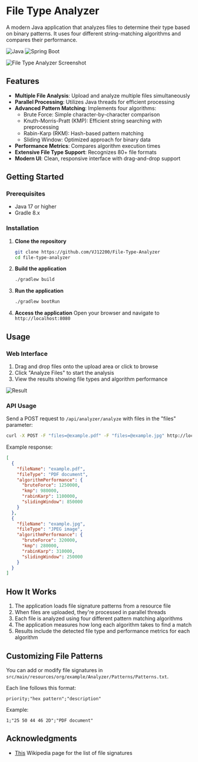 # File Type Analyzer

A modern Java application that analyzes files to determine their type based on binary patterns. It uses four different string-matching algorithms and compares their performance.

![Java](https://img.shields.io/badge/Java-17+-orange?style=flat-square&logo=java)
![Spring Boot](https://img.shields.io/badge/Spring%20Boot-3.0+-green?style=flat-square&logo=spring)


![File Type Analyzer Screenshot](https://i.ibb.co/27M2rkNr/Main-Screen.png)

## Features

- **Multiple File Analysis**: Upload and analyze multiple files simultaneously
- **Parallel Processing**: Utilizes Java threads for efficient processing
- **Advanced Pattern Matching**: Implements four algorithms:
  - Brute Force: Simple character-by-character comparison
  - Knuth-Morris-Pratt (KMP): Efficient string searching with preprocessing
  - Rabin-Karp (RKM): Hash-based pattern matching
  - Sliding Window: Optimized approach for binary data
- **Performance Metrics**: Compares algorithm execution times
- **Extensive File Type Support**: Recognizes 80+ file formats
- **Modern UI**: Clean, responsive interface with drag-and-drop support


## Getting Started

### Prerequisites

- Java 17 or higher
- Gradle 8.x

### Installation

1. **Clone the repository**
   ```bash
   git clone https://github.com/VJ12200/File-Type-Analyzer
   cd file-type-analyzer
   ```

2. **Build the application**
   ```bash
   ./gradlew build
   ```

3. **Run the application**
   ```bash
   ./gradlew bootRun
   ```

4. **Access the application**
   Open your browser and navigate to `http://localhost:8080`

## Usage

### Web Interface

1. Drag and drop files onto the upload area or click to browse
2. Click "Analyze Files" to start the analysis
3. View the results showing file types and algorithm performance

![Result](https://github.com/user-attachments/assets/f9a9deb1-d1f3-4276-a487-a58f8143055e)

### API Usage

Send a POST request to `/api/analyzer/analyze` with files in the "files" parameter:

```bash
curl -X POST -F "files=@example.pdf" -F "files=@example.jpg" http://localhost:8080/api/analyzer/analyze
```

Example response:
```json
[
  {
    "fileName": "example.pdf",
    "fileType": "PDF document",
    "algorithmPerformance": {
      "bruteForce": 1250000,
      "kmp": 980000,
      "rabinKarp": 1100000,
      "slidingWindow": 850000
    }
  },
  {
    "fileName": "example.jpg",
    "fileType": "JPEG image",
    "algorithmPerformance": {
      "bruteForce": 320000,
      "kmp": 280000,
      "rabinKarp": 310000,
      "slidingWindow": 250000
    }
  }
]
```

## How It Works

1. The application loads file signature patterns from a resource file
2. When files are uploaded, they're processed in parallel threads
3. Each file is analyzed using four different pattern matching algorithms
4. The application measures how long each algorithm takes to find a match
5. Results include the detected file type and performance metrics for each algorithm

## Customizing File Patterns

You can add or modify file signatures in `src/main/resources/org/example/Analyzer/Patterns/Patterns.txt`.

Each line follows this format:
```
priority;"hex pattern";"description"
```

Example:
```
1;"25 50 44 46 2D";"PDF document"
```

## Acknowledgments

- [This](https://en.wikipedia.org/wiki/List_of_file_signatures) Wikipedia page for the list of file signatures
